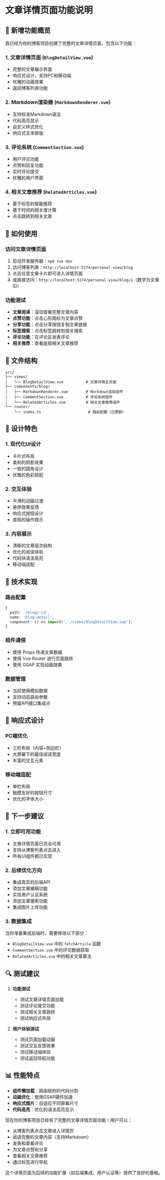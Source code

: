 # 文章详情页面功能说明

## 🎯 新增功能概览

我已经为你的博客项目创建了完整的文章详情页面，包含以下功能：

### 1. **文章详情页面** (`BlogDetailView.vue`)
- 完整的文章展示界面
- 响应式设计，支持PC和移动端
- 优雅的动画效果
- 返回博客列表功能

### 2. **Markdown渲染器** (`MarkdownRenderer.vue`)
- 支持标准Markdown语法
- 代码高亮显示
- 自定义样式优化
- 响应式文本排版

### 3. **评论系统** (`CommentSection.vue`)
- 用户评论功能
- 点赞和回复功能
- 实时评论提交
- 优雅的用户界面

### 4. **相关文章推荐** (`RelatedArticles.vue`)
- 基于标签的智能推荐
- 基于时间的相关度计算
- 点击跳转到相关文章

## 🚀 如何使用

### 访问文章详情页面
1. 启动开发服务器：`npm run dev`
2. 访问博客列表：`http://localhost:5174/personal-view/blog`
3. 点击任意文章卡片即可进入详情页面
4. 或直接访问：`http://localhost:5174/personal-view/blog/1`（数字为文章ID）

### 功能测试
- **文章阅读**：滚动查看完整文章内容
- **点赞功能**：点击心形图标为文章点赞
- **分享功能**：点击分享按钮复制文章链接
- **标签搜索**：点击标签跳转到相关搜索
- **评论功能**：在评论区发表评论
- **相关推荐**：查看底部相关文章推荐

## 📁 文件结构

```
src/
├── views/
│   └── BlogDetailView.vue          # 文章详情主页面
├── components/blog/
│   ├── MarkdownRenderer.vue        # Markdown渲染组件
│   ├── CommentSection.vue          # 评论系统组件
│   └── RelatedArticles.vue         # 相关文章推荐组件
└── router/
    └── index.ts                     # 路由配置（已更新）
```

## 🎨 设计特色

### 1. **现代化UI设计**
- 卡片式布局
- 柔和的阴影效果
- 一致的圆角设计
- 优雅的色彩搭配

### 2. **交互体验**
- 平滑的动画过渡
- 悬停效果反馈
- 响应式按钮设计
- 直观的操作提示

### 3. **内容展示**
- 清晰的文章层次结构
- 优化的阅读体验
- 代码块语法高亮
- 移动端适配

## 🔧 技术实现

### 路由配置
```typescript
{
  path: '/blog/:id',
  name: 'blog-detail',
  component: () => import('../views/BlogDetailView.vue'),
}
```

### 组件通信
- 使用 Props 传递文章数据
- 使用 Vue Router 进行页面跳转
- 使用 GSAP 实现动画效果

### 数据管理
- 当前使用模拟数据
- 支持动态路由参数
- 预留API接口集成点

## 📱 响应式设计

### PC端优化
- 三栏布局（内容+侧边栏）
- 大屏幕下的最佳阅读宽度
- 丰富的交互元素

### 移动端适配
- 单栏布局
- 触摸友好的按钮尺寸
- 优化的字体大小

## 🎯 下一步建议

### 1. **立即可用功能**
- 文章详情页面已完全可用
- 支持从博客列表点击进入
- 所有UI组件都已实现

### 2. **后续优化方向**
- 集成真实的后端API
- 添加文章编辑功能
- 实现用户认证系统
- 添加文章搜索功能
- 集成图片上传功能

### 3. **数据集成**
当你准备集成后端时，需要修改以下部分：
- `BlogDetailView.vue` 中的 `fetchArticle` 函数
- `CommentSection.vue` 中的评论数据获取
- `RelatedArticles.vue` 中的相关文章算法

## 🔍 测试建议

1. **功能测试**
   - 测试文章详情页面加载
   - 测试评论提交功能
   - 测试相关文章跳转
   - 测试响应式布局

2. **用户体验测试**
   - 测试页面加载动画
   - 测试交互反馈效果
   - 测试移动端体验
   - 测试返回导航功能

## 📊 性能特点

- **组件懒加载**：路由级别的代码分割
- **动画优化**：使用GSAP硬件加速
- **响应式图片**：自适应不同屏幕尺寸
- **代码高亮**：优化的语法高亮显示

现在你的博客项目已经有了完整的文章详情页面功能！用户可以：
- 从博客列表点击文章进入详情页
- 阅读完整的文章内容（支持Markdown）
- 发表和查看评论
- 为文章点赞和分享
- 查看相关文章推荐
- 通过标签进行导航

这个详情页面为后续的功能扩展（如后端集成、用户认证等）提供了良好的基础。

